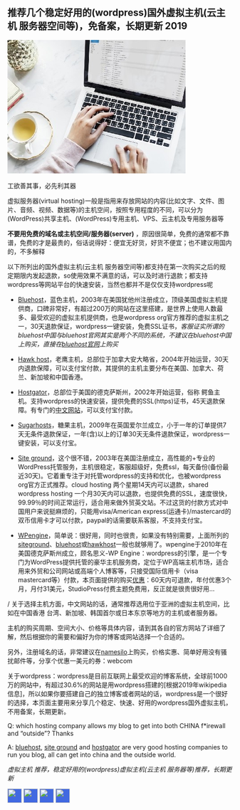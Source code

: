 ## 推荐几个稳定好用的(wordpress)国外虚拟主机(云主机 服务器空间等)，免备案，长期更新 2019

![2019年wordpress博客主机推荐，免备案主机，wordpress网站，国外wordpress主机推荐，香港虚拟主机，美国主机，稳定好用的wordpress虚拟主机 网站主机推荐 好用的国外主机空间](https://raw.githubusercontent.com/tophosting/tophosting.github.io/master/img/best-wordpress-hosting-providers.jpg "好用的wordpress虚拟主机")

工欲善其事，必先利其器

虚拟服务器(virtual hosting)一般是指用来存放网站的内容(比如文字、文件、图片、音频、视频、数据等)的主机空间，按照专用程度的不同，可以分为(WordPress)共享主机、(WordPress)专用主机、VPS、云主机及专用服务器等

**不要用免费的域名或主机空间/服务器(server)** ，原因很简单，免费的通常都不靠谱，免费的才是最贵的，俗话说得好：便宜无好货，好货不便宜；也不建议用国内的，不多解释

以下所列出的国外虚拟主机(云主机 服务器空间等)都支持在第一次购买之后的规定期限内发起退款，so使用效果不满意的话，可以及时进行退款；都支持wordpress等网站平台的快速安装，当然也都并不是仅仅支持wordpress呢

+ [Bluehost](https://www.bluehost.com/track/ykq/)，蓝色主机，2003年在美国犹他州注册成立，顶级美国虚拟主机提供商，口碑非常好，有超过200万的网站在这里搭建，是世界上使用人数最多、最受欢迎的虚拟主机提供商，也是wordpress org官方推荐的虚拟主机之一，30天退款保证，wordpress一键安装，免费SSL证书，*客服证实所谓的bluehost中国与bluehost官网其实是两个不同的系统，不建议在bluehost中国上购买，直接在[bluehost官网](https://www.bluehost.com/track/ykq/)上购买*

+ [Hawk host](https://my.hawkhost.com/aff.php?aff=12414)，老鹰主机，总部位于加拿大安大略省，2004年开始运营，30天内退款保障，可以支付宝付款，其提供的主机主要分布在美国、加拿大、荷兰、新加坡和中国香港。

+ [Hostgator](https://partners.hostgator.com/KBOoA)，总部位于美国的德克萨斯州，2002年开始运营，俗称 鳄鱼主机。支持wordpress的快速安装，提供免费的SSL(https)证书，45天退款保障。有专门的[中文网站](https://partners.hostgator.com/9Vnb0)，可以支付宝付款。

+ [Sugarhosts](https://www.sugarhosts.com/members/aff.php?aff=3080)，糖果主机，2009年在英国爱尔兰成立，小于一年的订单提供7天无条件退款保证，一年(含)以上的订单30天无条件退款保证，wordpress一键安装，可以支付宝。

+ [Site ground](https://www.siteground.com/index.htm?afcode=d374ff711fd59832e23687367eb84f3c)，这个很不错，2003年在美国注册成立，高性能的+专业的WordPress托管服务，主机很稳定，客服超级好，免费ssl，每天备份(备份最近30天)。它着重专注于对托管wordpress的支持和优化，也被wordpress org官方正式推荐。cloud hosting 两个星期14天内可以退款，shared wordpress hosting 一个月30天内可以退款，也提供免费的SSL，速度很快，99.99％的时间正常运行，适合用来做外贸英文站。不过这货的付款方式对中国用户来说挺麻烦的，只能用visa/American express(运通卡)/mastercard的双币信用卡才可以付款，paypal的话需要联系客服，不支持支付宝。

+ [WPengine](https://shareasale.com/r.cfm?b=1343154&u=2033771&m=41388&urllink=&afftrack=)，简单说：很好用，同时也很贵，如果没有特别需要，上面所列的[siteground](https://www.siteground.com/index.htm?afcode=d374ff711fd59832e23687367eb84f3c)、[bluehost](https://www.bluehost.com/track/ykq/)或[hawkhost](https://my.hawkhost.com/aff.php?aff=12414)一般也就够用了。wpengine于2010年在美国德克萨斯州成立，顾名思义-WP Engine：wordpress的引擎，是一个专门为WordPress提供托管的豪华主机服务商，定位于WP高端主机市场，适合用来外贸和公司网站或高端个人博客等，只接受国际信用卡（visa mastercard等）付款，本页面提供的购买[优惠](https://shareasale.com/r.cfm?b=1343154&u=2033771&m=41388&urllink=&afftrack=)：60天内可退款，年付优惠3个月，月付31美元，StudioPress付费主题免费用，反正就是很贵很好用...

/
关于选择主机方面，中文网站的话，通常推荐选用位于亚洲的虚拟主机空间，比如在中国香港 台湾、新加坡、韩国首尔或日本东京等地方的主机或者服务器。

主机的购买周期、空间大小、价格等具体内容，请到其各自的官方网站了详细了解，然后根据你的需要和偏好为你的博客或网站选择一个合适的。

另外，注册域名的话，非常建议在[namesilo](https://www.namesilo.com/?rid=adf2827hj)上购买，价格实惠、简单好用没有骚扰邮件等，分享个优惠一美元的券：webcom

关于wordpress：wordpress是目前互联网上最受欢迎的博客系统，全球前1000万的网站中，有超过30.6%的网站是用wordpress搭建的[根据2019年wikipedia信息]，所以如果你要搭建自己的独立博客或者网站的话，wordpress是一个很好的选择，本页面主要用来分享几个稳定、快速、好用的wordpress国外虚拟主机，不用备案，长期更新。

Q: which hosting company allows my blog to get into both CHINA f*irewall and “outside”? Thanks

A: [bluehost](https://www.bluehost.com/track/ykq/), [site ground](https://www.siteground.com/index.htm?afcode=d374ff711fd59832e23687367eb84f3c) and [hostgator](https://partners.hostgator.com/KBOoA) are very good hosting companies to run you blog, all can get into china and the outside world.

*虚拟主机 推荐，稳定好用的(wordpress)虚拟主机(云主机 服务器等)推荐，长期更新*


<!-- AddToAny BEGIN -->
<div>
<a href="https://www.addtoany.com/share#url=https%3A%2F%2Ftophosting.github.io&amp;title=" target="_blank"><img src="https://static.addtoany.com/buttons/a2a.svg" width="32" height="32" style="background-color:royalblue"></a>
<a href="https://www.addtoany.com/add_to/facebook?linkurl=https%3A%2F%2Ftophosting.github.io&amp;linkname=" target="_blank"><img src="https://static.addtoany.com/buttons/facebook.svg" width="32" height="32" style="background-color:royalblue"></a>
<a href="https://www.addtoany.com/add_to/twitter?linkurl=https%3A%2F%2Ftophosting.github.io&amp;linkname=" target="_blank"><img src="https://static.addtoany.com/buttons/twitter.svg" width="32" height="32" style="background-color:royalblue"></a>
<a href="https://www.addtoany.com/add_to/email?linkurl=https%3A%2F%2Ftophosting.github.io&amp;linkname=" target="_blank"><img src="https://static.addtoany.com/buttons/email.svg" width="32" height="32" style="background-color:royalblue"></a>
</div>
<!-- AddToAny END -->

